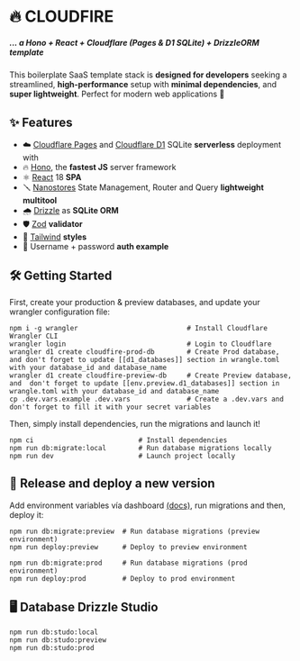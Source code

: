 # 🔥 CLOUDFIRE

##### ... a Hono + React + Cloudflare (Pages & D1 SQLite) + DrizzleORM template

This boilerplate SaaS template stack is **designed for developers** seeking a streamlined, **high-performance** setup with **minimal dependencies**, and **super lightweight**. Perfect for modern web applications 🚀

## ✨ Features

- ☁️ [Cloudflare Pages](https://pages.cloudflare.com/) and [Cloudflare D1](https://developers.cloudflare.com/d1/) SQLite **serverless** deployment with
- 🔥 [Hono](https://hono.dev/), the **fastest JS** server framework
- ⚛️ [React](https://react.dev/) 18 **SPA**
- 🪛 [Nanostores](https://github.com/nanostores/nanostores) State Management, Router and Query **lightweight multitool**
- 🌧 [Drizzle](https://orm.drizzle.team/) as **SQLite ORM**
- 🛡 [Zod](https://zod.dev/) **validator**
- 🦄 [Tailwind](https://tailwindcss.com/) **styles**
- 🔐 Username + password **auth example**

## 🛠 Getting Started

First, create your production & preview databases, and update your wrangler configuration file:

```
npm i -g wrangler                           # Install Cloudflare Wrangler CLI
wrangler login                              # Login to Cloudflare
wrangler d1 create cloudfire-prod-db        # Create Prod database, and don't forget to update [[d1_databases]] section in wrangle.toml with your database_id and database_name
wrangler d1 create cloudfire-preview-db     # Create Preview database, and  don't forget to update [[env.preview.d1_databases]] section in wrangle.toml with your database_id and database_name
cp .dev.vars.example .dev.vars              # Create a .dev.vars and don't forget to fill it with your secret variables
```

Then, simply install dependencies, run the migrations and launch it!

```
npm ci                          # Install dependencies
npm run db:migrate:local        # Run database migrations locally
npm run dev                     # Launch project locally
```

## 🚀 Release and deploy a new version

Add environment variables vía dashboard [(docs)](https://developers.cloudflare.com/workers/configuration/environment-variables/#add-environment-variables-via-the-dashboard), run migrations and then, deploy it:

```
npm run db:migrate:preview  # Run database migrations (preview environment)
npm run deploy:preview      # Deploy to preview environment

npm run db:migrate:prod     # Run database migrations (prod environment)
npm run deploy:prod         # Deploy to prod environment
```

## 🖥 Database Drizzle Studio

```
npm run db:studo:local
npm run db:studo:preview
npm run db:studo:prod
```
